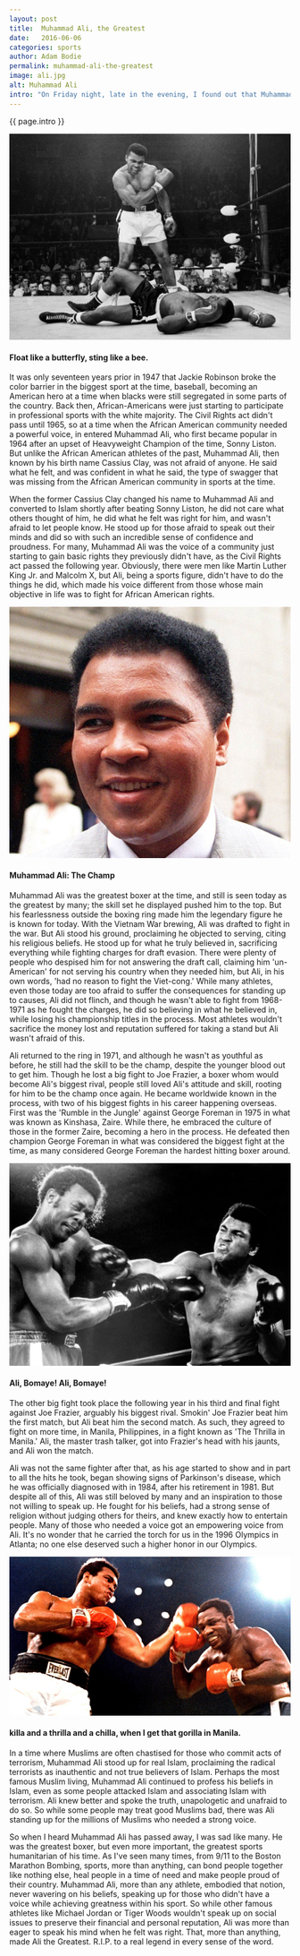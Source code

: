 ```yaml
---
layout: post
title:  Muhammad Ali, the Greatest
date:   2016-06-06
categories: sports
author: Adam Bodie
permalink: muhammad-ali-the-greatest
image: ali.jpg
alt: Muhammad Ali
intro: "On Friday night, late in the evening, I found out that Muhammad Ali, the legendary boxer, had passed away at the age of 74.  Though I'm not a boxing fan and I don't know any boxing fans, there was always one boxer that everyone knew about, Mr. Muhammad Ali.  Though some would argue that Mike Tyson is equally famous, he was known for the wrong reasons.  But Muhammad Ali is not only the greatest, as he frequently claimed, but he was the most important athlete of the 20th Century in any sport."
---
```

<div class="article">
<p> {{ page.intro }}</p>
<div class="blog-pic">
		<img src="/img/ali.jpg" data-toggle="tooltip" title="Muhammad Ali" class="image block img-responsive">
		<h4>Float like a butterfly, sting like a bee.</h4>
</div>
<p>It was only seventeen years prior in 1947 that Jackie Robinson broke the color barrier in the biggest sport at the time, baseball, becoming an American hero at a time when blacks were still segregated in some parts of the country.  Back then, African-Americans were just starting to participate in professional sports with the white majority.  The Civil Rights act didn't pass until 1965, so at a time when the African American community needed a powerful voice, in entered Muhammad Ali, who first became popular in 1964 after an upset of Heavyweight Champion of the time, Sonny Liston.  But unlike the African American athletes of the past, Muhammad Ali, then known by his birth name Cassius Clay, was not afraid of anyone.  He said what he felt, and was confident in what he said, the type of swagger that was missing from the African American community in sports at the time.</p>
<p>When the former Cassius Clay changed his name to Muhammad Ali and converted to Islam shortly after beating Sonny Liston, he did not care what others thought of him, he did what he felt was right for him, and wasn't afraid to let people know.  He stood up for those afraid to speak out their minds and did so with such an incredible sense of confidence and proudness.  For many, Muhammad Ali was the voice of a community just starting to gain basic rights they previously didn't have, as the Civil Rights act passed the following year.  Obviously, there were men like Martin Luther King Jr. and Malcolm X, but Ali, being a sports figure, didn't have to do the things he did, which made his voice different from those whose main objective in life was to fight for African American rights.</p>
<div class="blog-pic" style="float: left">
		<img src="/img/ali3.jpg" data-toggle="tooltip" title="Muhammad Ali" class="image block img-responsive">
		<h4>Muhammad Ali: The Champ</h4>
</div>
<p>Muhammad Ali was the greatest boxer at the time, and still is seen today as the greatest by many; the skill set he displayed pushed him to the top.  But his fearlessness outside the boxing ring made him the legendary figure he is known for today.  With the Vietnam War brewing, Ali was drafted to fight in the war.  But Ali stood his ground, proclaiming he objected to serving, citing his religious beliefs.  He stood up for what he truly believed in, sacrificing everything while fighting charges for draft evasion.  There were plenty of people who despised him for not answering the draft call, claiming him 'un-American' for not serving his country when they needed him, but Ali, in his own words, 'had no reason to fight the Viet-cong.'  While many athletes, even those today are too afraid to suffer the consequences for standing up to causes, Ali did not flinch, and though he wasn't able to fight from 1968-1971 as he fought the charges, he did so believing in what he believed in, while losing his championship titles in the process.  Most athletes wouldn't sacrifice the money lost and reputation suffered for taking a stand but Ali wasn't afraid of this.</p>
<p>Ali returned to the ring in 1971, and although he wasn't as youthful as before, he still had the skill to be the champ, despite the younger blood out to get him.  Though he lost a big fight to Joe Frazier, a boxer whom would become Ali's biggest rival, people still loved Ali's attitude and skill, rooting for him to be the champ once again.  He became worldwide known in the process, with two of his biggest fights in his career happening overseas.  First was the 'Rumble in the Jungle' against George Foreman in 1975 in what was known as Kinshasa, Zaire.  While there, he embraced the culture of those in the former Zaire, becoming a hero in the process.  He defeated then champion George Foreman in what was considered the biggest fight at the time, as many considered George Foreman the hardest hitting boxer around.</p>
<div class="blog-pic">
		<img src="/img/ali4.jpg" data-toggle="tooltip" title="Muhammad Ali" class="image block img-responsive">
		<h4>Ali, Bomaye!  Ali, Bomaye!</h4>
</div>
	<p>The other big fight took place the following year in his third and final fight against Joe Frazier, arguably his biggest rival.  Smokin' Joe Frazier beat him the first match, but Ali beat him the second match.  As such, they agreed to fight on more time, in Manila, Philippines, in a fight known as 'The Thrilla in Manila.'  Ali, the master trash talker, got into Frazier's head with his jaunts, and Ali won the match.</p>
	<p>Ali was not the same fighter after that, as his age started to show and in part to all the hits he took, began showing signs of Parkinson's disease, which he was officially diagnosed with in 1984, after his retirement in 1981.  But despite all of this, Ali was still beloved by many and an inspiration to those not willing to speak up.  He fought for his beliefs, had a strong sense of religion without judging others for theirs, and knew exactly how to entertain people.  Many of those who needed a voice got an empowering voice from Ali.  It's no wonder that he carried the torch for us in the 1996 Olympics in Atlanta; no one else deserved such a higher honor in our Olympics.</p>
<div class="blog-pic" style="float: left">
		<img src="/img/ali2.jpg" data-toggle="tooltip" title="Muhammad Ali" class="image block img-responsive">
		<h4>killa and a thrilla and a chilla, when I get that gorilla in Manila.</h4>
</div>
	<p>In a time where Muslims are often chastised for those who commit acts of terrorism, Muhammad Ali stood up for real Islam, proclaiming the radical terrorists as inauthentic and not true believers of Islam.  Perhaps the most famous Muslim living, Muhammad Ali continued to profess his beliefs in Islam, even as some people attacked Islam and associating Islam with terrorism.  Ali knew better and spoke the truth, unapologetic and unafraid to do so.  So while some people may treat good Muslims bad, there was Ali standing up for the millions of Muslims who needed a strong voice.</p>
	<p>So when I heard Muhammad Ali has passed away, I was sad like many.  He was the greatest boxer, but even more important, the greatest sports humanitarian of his time.  As I've seen many times, from 9/11 to the Boston Marathon Bombing, sports, more than anything, can bond people together like nothing else, heal people in a time of need and make people proud of their country.  Muhammad Ali, more than any athlete, embodied that notion, never wavering on his beliefs, speaking up for those who didn't have a voice while achieving greatness within his sport.  So while other famous athletes like Michael Jordan or Tiger Woods wouldn't speak up on social issues to preserve their financial and personal reputation, Ali was more than eager to speak his mind when he felt was right.  That, more than anything, made Ali the Greatest.  R.I.P. to a real legend in every sense of the word.</p>
</div>


